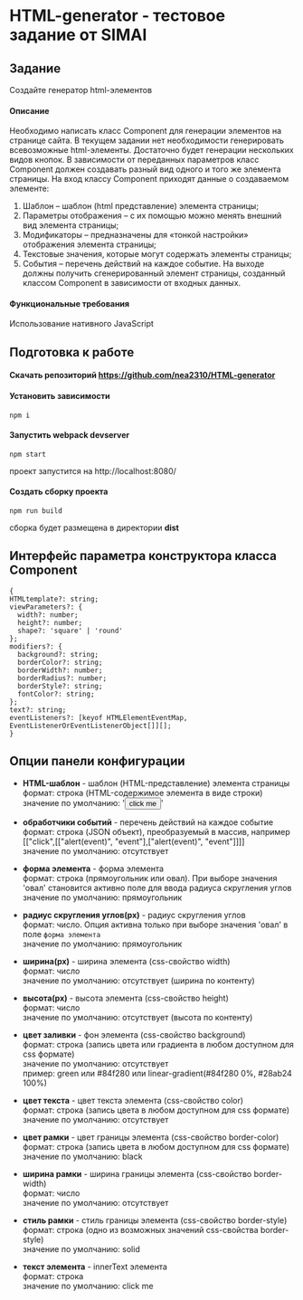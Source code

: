 # HTML-generator - тестовое задание от SIMAI

## Задание
Создайте генератор html-элементов
#### Описание
Необходимо написать класс Component для генерации элементов на странице сайта. В текущем задании нет необходимости генерировать всевозможные html-элементы. Достаточно будет генерации нескольких видов кнопок. 
В зависимости от переданных параметров класс Component должен создавать разный вид одного и того же элемента страницы.
На вход классу Component приходят данные о создаваемом элементе:
  1) Шаблон – шаблон (html представление) элемента страницы;
  2) Параметры отображения – с их помощью можно менять внешний вид элемента страницы;
  3) Модификаторы – предназначены для «тонкой настройки» отображения элемента страницы;
  4) Текстовые значения, которые могут содержать элементы страницы;
  5) События – перечень действий на каждое событие.
На выходе должны получить сгенерированный элемент страницы, созданный классом Component в зависимости от входных данных.

#### Функциональные требования
Использование нативного JavaScript

## Подготовка к работе
#### Скачать репозиторий https://github.com/nea2310/HTML-generator

#### Установить зависимости
```commandline
npm i
```

#### Запустить webpack devserver
```commandline
npm start
```
проект запустится на  http://localhost:8080/

#### Создать сборку проекта
```commandline
npm run build
```
сборка будет размещена в директории **dist**

## Интерфейс параметра конструктора класса Component
  ```
{
  HTMLtemplate?: string;
  viewParameters?: {
    width?: number;
    height?: number;
    shape?: 'square' | 'round'
  };
  modifiers?: {
    background?: string;
    borderColor?: string;
    borderWidth?: number;
    borderRadius?: number;
    borderStyle?: string;
    fontColor?: string;
  };
  text?: string;
  eventListeners?: [keyof HTMLElementEventMap, EventListenerOrEventListenerObject[]][];
}
  ```


## Опции панели конфигурации

* **HTML-шаблон** - шаблон (HTML-представление) элемента страницы<br>
формат: строка (HTML-содержимое элемента в виде строки)<br>
значение по умолчанию: '<button class = "component__button">click me</button>'

* **обработчики событий** - перечень действий на каждое событие<br>
формат: строка (JSON объект), преобразуемый в массив, например [["click",[["alert(event)", "event"],["alert(event)", "event"]]]]<br>
значение по умолчанию: отсутствует

* **форма элемента** - форма элемента<br>
формат: строка (прямоугольник или овал). При выборе значения 'овал' становится активно поле для ввода радиуса скругления углов<br>
значение по умолчанию: прямоугольник

* **радиус скругления углов(px)** - радиус скругления углов<br>
формат: число. Опция активна только при выборе значения 'овал' в поле `форма элемента`<br>
значение по умолчанию: прямоугольник

* **ширина(px)** - ширина элемента (css-свойство width)<br>
формат: число<br>
значение по умолчанию: отсутствует (ширина по контенту)

* **высота(px)** - высота элемента (css-свойство height)<br>
формат: число<br>
значение по умолчанию: отсутствует (высота по контенту)

* **цвет заливки** - фон элемента (css-свойство background)<br>
формат: строка (запись цвета или градиента в любом доступном для css формате)<br>
значение по умолчанию: отсутствует<br>
пример: green или #84f280 или linear-gradient(#84f280 0%, #28ab24 100%)

* **цвет текста** - цвет текста элемента (css-свойство color)<br>
формат: строка (запись цвета в любом доступном для css формате)<br>
значение по умолчанию: отсутствует

* **цвет рамки** - цвет границы элемента (css-свойство border-color)<br>
формат: строка (запись цвета в любом доступном для css формате)<br>
значение по умолчанию: black

* **ширина рамки** - ширина границы элемента (css-свойство border-width)<br>
формат: число<br>
значение по умолчанию: отсутствует

* **стиль рамки** - стиль границы элемента (css-свойство border-style)<br>
формат: строка (одно из возможных значений css-свойства border-style)<br>
значение по умолчанию: solid

* **текст элемента** - innerText элемента<br>
формат: строка<br>
значение по умолчанию: click me







